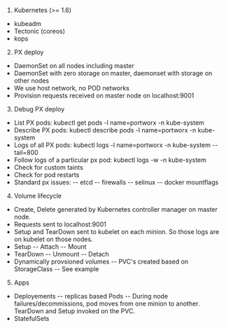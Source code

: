 1. Kubernetes (>= 1.6)
 - kubeadm
 - Tectonic (coreos)
 - kops

2. PX deploy
 - DaemonSet on all nodes including master
 - DaemonSet with zero storage on master, daemonset with storage on other nodes
 - We use host network, no POD networks
 - Provision requests received on master node on localhost:9001

3. Debug PX deploy
 - List PX pods: kubectl get pods -l name=portworx -n kube-system
 - Describe PX pods: kubectl describe pods -l name=portworx -n kube-system
 - Logs of all PX pods: kubectl logs -l name=portworx -n kube-system --tail=800
 - Follow logs of a particular px pod: kubectl logs -w <pod-name> -n kube-system 
 - Check for custom taints
 - Check for pod restarts
 - Standard px issues:
   -- etcd
   -- firewalls
   -- selinux
   -- docker mountflags

4. Volume lifecycle
 - Create, Delete generated by Kubernetes controller manager on master node.
 - Requests sent to localhost:9001
 - Setup and TearDown sent to kubelet on each minion. So those logs are on kubelet on those nodes.
 - Setup
    -- Attach
    -- Mount
 - TearDown
    -- Unmount
    -- Detach
 - Dynamically provsioned volumes
  -- PVC's created based on StorageClass
  -- See example

5. Apps
 - Deployements
    -- replicas based Pods
    -- During node failures/decommissions, pod moves from one minion to another. TearDown and Setup invoked on the PVC.
 - StatefulSets